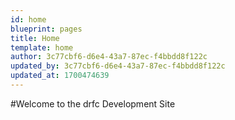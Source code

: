 ```yaml
---
id: home
blueprint: pages
title: Home
template: home
author: 3c77cbf6-d6e4-43a7-87ec-f4bbdd8f122c
updated_by: 3c77cbf6-d6e4-43a7-87ec-f4bbdd8f122c
updated_at: 1700474639
---
```

#Welcome to the drfc Development Site